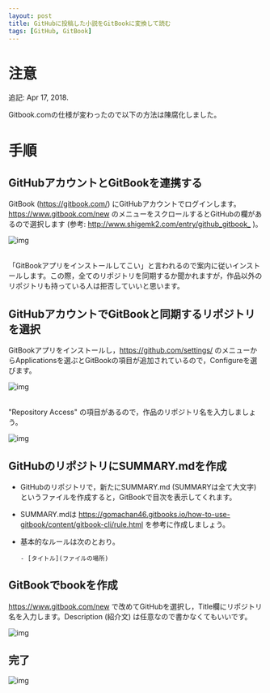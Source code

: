 ```yaml
---
layout: post
title: GitHubに投稿した小説をGitBookに変換して読む
tags: [GitHub, GitBook]
---
```


# 注意

追記: Apr 17, 2018.

Gitbook.comの仕様が変わったので以下の方法は陳腐化しました。

# 手順

## GitHubアカウントとGitBookを連携する

GitBook (<https://gitbook.com/>) にGitHubアカウントでログインします。<https://www.gitbook.com/new> のメニューをスクロールするとGitHubの欄があるので選択します (参考: <http://www.shigemk2.com/entry/github_gitbook_> )。

![img](01.png)

<br>
「GitBookアプリをインストールしてこい」と言われるので案内に従いインストールします。この際，全てのリポジトリを同期するか聞かれますが，作品以外のリポジトリも持っている人は拒否していいと思います。

## GitHubアカウントでGitBookと同期するリポジトリを選択

GitBookアプリをインストールし，<https://github.com/settings/> のメニューからApplicationsを選ぶとGitBookの項目が追加されているので，Configureを選びます。

![img](02.png)

<br>
"Repository Access" の項目があるので，作品のリポジトリ名を入力しましょう。

![img](03.png)

## GitHubのリポジトリにSUMMARY.mdを作成

-   GitHubのリポジトリで，新たにSUMMARY.md (SUMMARYは全て大文字) というファイルを作成すると，GitBookで目次を表示してくれます。
-   SUMMARY.mdは <https://gomachan46.gitbooks.io/how-to-use-gitbook/content/gitbook-cli/rule.html> を参考に作成しましょう。
-   基本的なルールは次のとおり。
    
        - [タイトル](ファイルの場所)

## GitBookでbookを作成

<https://www.gitbook.com/new> で改めてGitHubを選択し，Title欄にリポジトリ名を入力します。Description (紹介文) は任意なので書かなくてもいいです。

![img](04.png)

## 完了

![img](05.png)